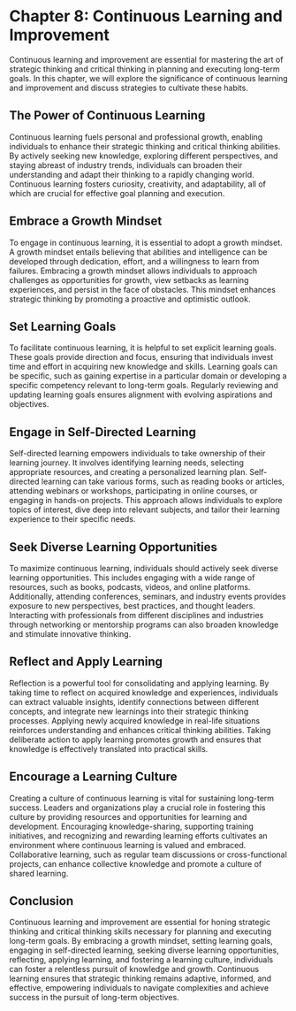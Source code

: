 Chapter 8: Continuous Learning and Improvement
==============================================

Continuous learning and improvement are essential for mastering the art of strategic thinking and critical thinking in planning and executing long-term goals. In this chapter, we will explore the significance of continuous learning and improvement and discuss strategies to cultivate these habits.

The Power of Continuous Learning
--------------------------------

Continuous learning fuels personal and professional growth, enabling individuals to enhance their strategic thinking and critical thinking abilities. By actively seeking new knowledge, exploring different perspectives, and staying abreast of industry trends, individuals can broaden their understanding and adapt their thinking to a rapidly changing world. Continuous learning fosters curiosity, creativity, and adaptability, all of which are crucial for effective goal planning and execution.

Embrace a Growth Mindset
------------------------

To engage in continuous learning, it is essential to adopt a growth mindset. A growth mindset entails believing that abilities and intelligence can be developed through dedication, effort, and a willingness to learn from failures. Embracing a growth mindset allows individuals to approach challenges as opportunities for growth, view setbacks as learning experiences, and persist in the face of obstacles. This mindset enhances strategic thinking by promoting a proactive and optimistic outlook.

Set Learning Goals
------------------

To facilitate continuous learning, it is helpful to set explicit learning goals. These goals provide direction and focus, ensuring that individuals invest time and effort in acquiring new knowledge and skills. Learning goals can be specific, such as gaining expertise in a particular domain or developing a specific competency relevant to long-term goals. Regularly reviewing and updating learning goals ensures alignment with evolving aspirations and objectives.

Engage in Self-Directed Learning
--------------------------------

Self-directed learning empowers individuals to take ownership of their learning journey. It involves identifying learning needs, selecting appropriate resources, and creating a personalized learning plan. Self-directed learning can take various forms, such as reading books or articles, attending webinars or workshops, participating in online courses, or engaging in hands-on projects. This approach allows individuals to explore topics of interest, dive deep into relevant subjects, and tailor their learning experience to their specific needs.

Seek Diverse Learning Opportunities
-----------------------------------

To maximize continuous learning, individuals should actively seek diverse learning opportunities. This includes engaging with a wide range of resources, such as books, podcasts, videos, and online platforms. Additionally, attending conferences, seminars, and industry events provides exposure to new perspectives, best practices, and thought leaders. Interacting with professionals from different disciplines and industries through networking or mentorship programs can also broaden knowledge and stimulate innovative thinking.

Reflect and Apply Learning
--------------------------

Reflection is a powerful tool for consolidating and applying learning. By taking time to reflect on acquired knowledge and experiences, individuals can extract valuable insights, identify connections between different concepts, and integrate new learnings into their strategic thinking processes. Applying newly acquired knowledge in real-life situations reinforces understanding and enhances critical thinking abilities. Taking deliberate action to apply learning promotes growth and ensures that knowledge is effectively translated into practical skills.

Encourage a Learning Culture
----------------------------

Creating a culture of continuous learning is vital for sustaining long-term success. Leaders and organizations play a crucial role in fostering this culture by providing resources and opportunities for learning and development. Encouraging knowledge-sharing, supporting training initiatives, and recognizing and rewarding learning efforts cultivates an environment where continuous learning is valued and embraced. Collaborative learning, such as regular team discussions or cross-functional projects, can enhance collective knowledge and promote a culture of shared learning.

Conclusion
----------

Continuous learning and improvement are essential for honing strategic thinking and critical thinking skills necessary for planning and executing long-term goals. By embracing a growth mindset, setting learning goals, engaging in self-directed learning, seeking diverse learning opportunities, reflecting, applying learning, and fostering a learning culture, individuals can foster a relentless pursuit of knowledge and growth. Continuous learning ensures that strategic thinking remains adaptive, informed, and effective, empowering individuals to navigate complexities and achieve success in the pursuit of long-term objectives.
